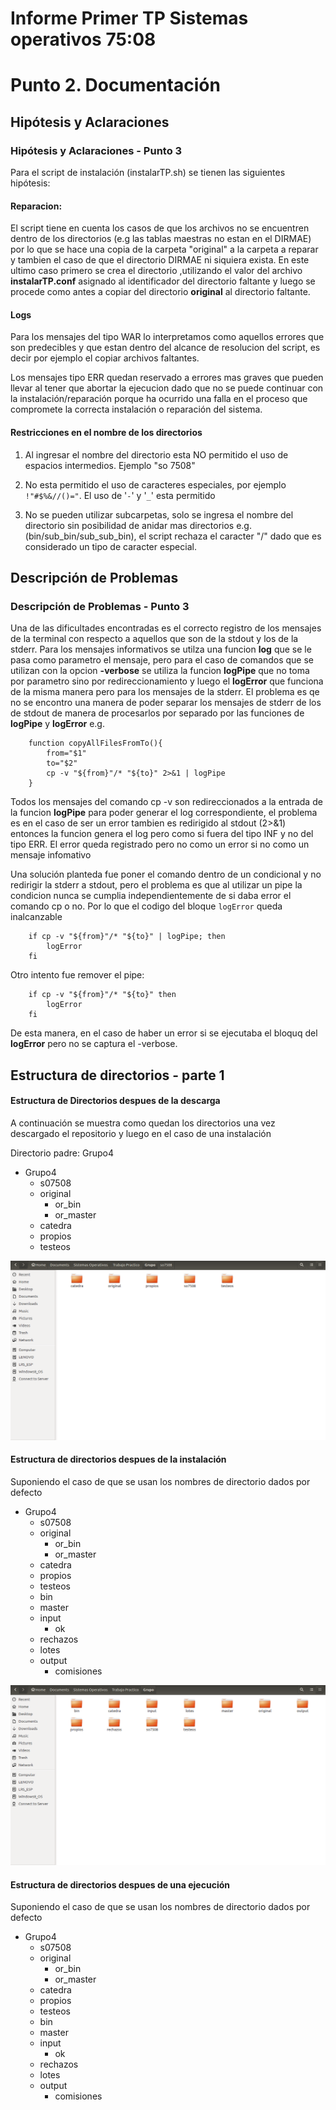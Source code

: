 # Informe Primer TP Sistemas operativos 75:08


# Punto 2. Documentación

## Hipótesis y Aclaraciones

### Hipótesis y Aclaraciones - Punto 3

Para el script de instalación (instalarTP.sh) se tienen las siguientes hipótesis:

#### Reparacion:
El script tiene en cuenta los casos de que los archivos no se encuentren dentro de los directorios (e.g las tablas maestras no estan en el DIRMAE) por lo que se hace una copia de la carpeta "original" a la carpeta a reparar y tambien el caso de que el directorio DIRMAE ni siquiera exista. En este ultimo caso primero se crea el directorio ,utilizando el valor del archivo **instalarTP.conf** asignado al identificador del directorio faltante y luego se procede como antes a copiar del directorio **original** al directorio faltante.

#### Logs
Para los mensajes del tipo WAR lo interpretamos como aquellos errores que son predecibles y que estan dentro del alcance de resolucion del script, es decir por ejemplo el copiar archivos faltantes.

Los mensajes tipo ERR quedan reservado a errores mas graves que pueden llevar al tener que abortar la ejecucion dado que no se puede continuar con la instalación/reparación porque ha ocurrido una falla en el proceso que compromete la correcta instalación o reparación del sistema.

#### Restricciones en el nombre de los directorios

1. Al ingresar el nombre del directorio esta NO permitido el uso de espacios intermedios. Ejemplo "so 7508"

2. No esta permitido el uso de caracteres especiales, por ejemplo `!"#$%&//()="`. El uso de '`-`' y '`_`' esta permitido

3. No se pueden utilizar subcarpetas, solo se ingresa el nombre del directorio sin posibilidad de anidar mas directorios e.g. (bin/sub_bin/sub_sub_bin), el script rechaza el caracter "/" dado que es considerado un tipo de caracter especial.



## Descripción de Problemas

### Descripción de Problemas - Punto 3

Una de las dificultades encontradas es el correcto registro de los mensajes de la terminal con respecto a aquellos que son de la stdout y los de la stderr.
Para los mensajes informativos se utilza una funcion **log** que se le pasa como parametro el mensaje, pero para el caso de comandos que se utilizan con la opcion **-verbose** se utiliza la funcion **logPipe** que no toma por parametro sino por redireccionamiento y luego el **logError** que funciona de la misma manera pero para los mensajes de la stderr.
El problema es qe no se encontro una manera de poder separar los mensajes de stderr de los de stdout de manera de procesarlos por separado por las funciones de **logPipe** y **logError**
e.g.
```
	function copyAllFilesFromTo(){
		from="$1"
		to="$2"
		cp -v "${from}"/* "${to}" 2>&1 | logPipe
	}
```
Todos los mensajes del comando cp -v son redireccionados a la entrada de la funcion **logPipe** para poder generar el log correspondiente, el problema es en el caso de ser un error tambien es redirigido al stdout (2>&1) entonces la funcion genera el log pero como si fuera del tipo INF y no del tipo ERR. El error queda registrado pero no como un error si no como un mensaje infomativo

Una solución planteda fue poner el comando dentro de un condicional y no redirigir la stderr a stdout, pero el problema es que al utilizar un pipe la condicion nunca se cumplia independientemente de si daba error el comando cp o no.
Por lo que el codigo del bloque `logError` queda inalcanzable

```
	if cp -v "${from}"/* "${to}" | logPipe; then
		logError 
	fi
```

Otro intento fue remover el pipe:
```
	if cp -v "${from}"/* "${to}" then
		logError 
	fi
```
De esta manera, en el caso de haber un error si se ejecutaba el bloquq del **logError** pero no se captura el -verbose.




## Estructura de directorios - parte 1

#### Estructura de Directorios despues de la descarga

A continuación se muestra como quedan los directorios una vez descargado el repositorio y luego en el caso de una instalación 

Directorio padre: Grupo4
* Grupo4
	* s07508
	* original
		* or_bin
		* or_master
	* catedra
	* propios
	* testeos

![DownloadedDirs](/assets/images/downloadedDirs.png)


#### Estructura de directorios despues de la instalación

Suponiendo el caso de que se usan los nombres de directorio dados por defecto

* Grupo4
	* s07508	
	* original
		* or_bin	
		* or_master
	* catedra
	* propios
	* testeos
	* bin
	* master
	* input
		* ok
	* rechazos
	* lotes
	* output
		* comisiones


![installedDirs](/assets/images/installedDirs.png)



#### Estructura de directorios despues de una ejecución

Suponiendo el caso de que se usan los nombres de directorio dados por defecto

* Grupo4
	* s07508	
	* original
		* or_bin	
		* or_master
	* catedra
	* propios
	* testeos
	* bin
	* master
	* input
		* ok
	* rechazos
	* lotes
	* output
		* comisiones



